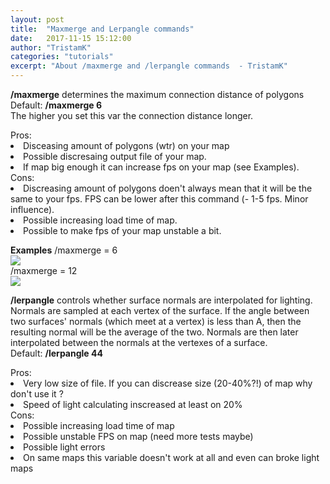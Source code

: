 ```yaml
---
layout: post
title:  "Maxmerge and Lerpangle commands"
date:   2017-11-15 15:12:00
author: "TristamK"
categories: "tutorials"
excerpt: "About /maxmerge and /lerpangle commands  - TristamK"
---
```

 <strong>/maxmerge</strong> determines the maximum connection distance  of polygons
<br>
Default: <strong>/maxmerge 6</strong>
<br>
The higher you set this var the connection distance longer. 
<br>

<div class="contentcomparation">
Pros:
	<li> Disceasing amount of polygons (wtr) on your map</li>
	<li> Possible discresaing output file of your map.</li>
	<li> If map big enough it can increase fps on your map (see Examples).</li>
</div>

<div class="contentcomparation">
Cons:
	<li> Discreasing amount of polygons doen't always mean that it will be the same to your fps. FPS can be lower after this command (- 1-5 fps. Minor influence).</li>
	<li> Possible increasing load time of map.</li>
	<li> Possible to make fps of your map unstable a bit. </li>
</div>

<strong>Examples</strong>
/maxmerge = 6 <br>
<img src="{{ base.url }}/content/images/posts/sauersauce_20171115-1.jpg"> <br>
/maxmerge = 12 <br>
<img src="{{ base.url }}/content/images/posts/sauersauce_20171115-1.jpg"> <br>

 <strong>/lerpangle</strong> controls whether surface normals are interpolated for lighting. <br>
Normals are sampled at each vertex of the surface. If the angle between two surfaces' normals (which meet at a vertex) is less than A, then the resulting normal will be the average of the two. Normals are then later interpolated between the normals at the vertexes of a surface. <br>
Default: <strong>/lerpangle 44</strong>

<div class="contentcomparation">
Pros:
	<li> Very low size of file. If you can discrease size (20-40%?!) of map why don't use it ?</li>
	<li> Speed of light calculating inscreased at least on 20%</li>
</div>

<div class="contentcomparation">
Cons:
	<li> Possible increasing load time of map</li>
	<li> Possible unstable FPS on map (need more tests maybe)</li>
	<li> Possible light errors</li>
	<li> On same maps this variable doesn't work at all and even can broke light maps</li>
</div>

